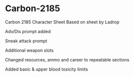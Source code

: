 # Carbon-2185
Carbon 2185 Character Sheet
Based on sheet by Ladrop

Adv/Dis prompt added

Sneak attack prompt

Additional weapon slots

Changed resources, ammo and career to repeatable sections

Added basic & upper blood toxicity limits
